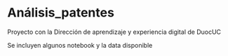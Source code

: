 # Análisis_patentes

Proyecto con la Dirección de aprendizaje y experiencia digital de DuocUC

Se incluyen algunos notebook y la data disponible
